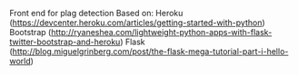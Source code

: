 Front end for plag detection
Based on:
Heroku (https://devcenter.heroku.com/articles/getting-started-with-python)
Bootstrap (http://ryaneshea.com/lightweight-python-apps-with-flask-twitter-bootstrap-and-heroku)
Flask (http://blog.miguelgrinberg.com/post/the-flask-mega-tutorial-part-i-hello-world)
